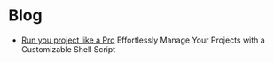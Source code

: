 # Blog

- [Run you project like a Pro](https://github.com/sivaraj-dev/sweb-blog/blob/9e937106ff9397ac64bdfd74ab208384e7b011a6/s01.md)
  Effortlessly Manage Your Projects with a Customizable Shell Script
